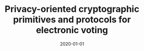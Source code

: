 ---
title: "Privacy-oriented cryptographic primitives and protocols for electronic voting"
collection: publications
category: theses
permalink: /publication/2020-01-01-Privacy-oriented-cryptographic-primitives-and-protocols-for-electronic-voting
date: 2020-01-01
venue: 'National Technical University of Athens'
citation: 'Panagiotis Grontas. Privacy-oriented cryptographic primitives and protocols for electronic voting. National Technical University of Athens. 2020.'
excerpt: 'We propose a new cryptographic primitive, Publicly Auditable Conditional Blind Signatures  (PACBS), which connects the verification of a digital signature to publicly available data. During signing, a predicate on these data is embedded into the signature, so that the latter is valid if and only if the former is true. Verification is performed by a designated verifier, in a
 strong manner, with the use of a private verification key. The privacy of the user requesting the signature is protected information-theoretically, because the message to be signed is blinded. Additionally, to avoid attacks from a malicious signer or verifier that disregards the predicate, all their operations are accompanied with evidence in the form of non-interactive
 zero-knowledge proofs of knowledge that force them to follow the protocol. We define a  security model to capture the guarantees of our primitive and provide an instantiation. We utilize PACBS in a remote electronic voting protocol. The conditional nature of PACBS enables us to build credentials that allow our protocol to provide coercion resistance in the re-voting with anonymous credentials paradigm of Juels, Catalano and Jakobsson. When coerced, a voter uses a fake credential to accompany the vote, while when the coercer is not watching, she can cast her real vote which is accompanied by the valid credential. Only the latter will be counted. All interactions are indistinguishable to the coercer, who cannot tell if his attack succeeded. The evidence generated by PACBS accompanied with standard evidence used in e-voting schemes allows each voter to individually verify that their votes were correctly cast and tallied. Vote counting is also universally verifiable by any interested party. Our overall architecture also provides strong privacy guarantees, since, contrary to the conventional e-voting paradigm, we do not assume that the talliers are trusted for privacy. This allows us, to extend our reasoning about privacy against a computationally unbounded attacker. We generalize our findings to express security models for everlasting privacy that also consider the data available to the adversary.'
---